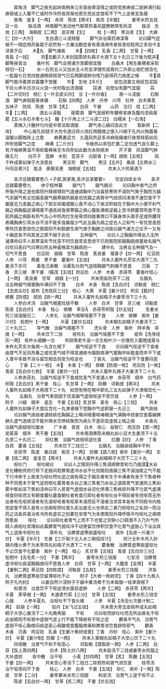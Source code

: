 <!-- { "loadSidebar": true } -->
　　犀角汤　脚气之疾先起岭南稍来江东皆由卑湿得之或防觉疼痹或二胫肿满行起痹弱或上入腹不仁或时作冷热皆其候也若先觉此症食呕不下气上逆者宜急服
　　犀角　旋复【一两】　赤茯　陈皮【两半】　紫苏【半握】
　　姜枣水煎五钱豆一合
　　独活酒　岭南脚气发动地气郁蒸热毒风盛脾肺常有风湿
　　独活　生地【三两】　海桐皮【二两】　恶实根【生】
　　桂【一两】　黒豆皮【生】　大麻仁【炒一大升】
　　生白酒三斗浸频服
　　脚气杂治膏药淋渫等
　　论曰脚气症候不一随症用药备载于前然有一方兼治数症者有膏酒淋传者皆昔经騐用之多効今复详类于后
　　木丸　脚气诸疾
　　木【四枚】　乳香【二两】　甘菊【一两】　青盐【一钱】
　　将去瓤子入末封固蒸研丸梧子大酒下五十丸日三汗香为騐并脚等疾皆治
　　桑叶煎　脚气会用诸方苦脚弱宜服
　　白桑木【用生桑椹者采软枝切一石】
　　水一石煎五斗又加水五斗煎去滓慢煎成膏约二升即止收贮频含化一匙服七日觉四肢通畅频频泄气已后两脚或肿勿怪乃是得药力病差之候
　　牛酒　脚气极冷着厚衣葢覆不觉暖
　　牛　生地【半斤】
　　纸包泥裹又用纸包泥固干灰火养半日次以火烧一伏时取出渍酒服
　　蒜酒　初觉似有脚气宜服
　　蒜【二升切炒】　桃仁【一升去皮尖炒】　豆【一升炒香】
　　酒一斗浸服
　　石斛酒　脚气痹弱筋骨疼痛
　　石斛【四两】　人参　丹参　川芎　杜仲　白术黄茋　五味子　防风　陈皮　甘草【炙】
　　白茯　干姜　　山药　当归　桂【二两】　牛【三两】
　　酒五斗浸服
　　菝葜酒　脚气屈弱积年腰脊挛痹及腹内坚结菝葜【五斗水石半煮七斗】　麯【十斤用上汁二斗浸二日】　白糯米【一石淘】
　　蒸摊入汁麯拌匀内瓮中常法取酒服
　　脚气发心膈闷宜此方
　　取新砖【二块】
　　中心凿孔如毬子大勿令透过将火烧红用醋拨之便入川椒于孔内以物葢看温暖以脚踏砖上立愈
　　麻黄裹足方　久蕴风热足多冷麻隐痛难行夜常转筋如风所吹皆脚气之症
　　麻黄【二斤炒】
　　令极热以帛包贮裹二足勿透气良久脚上有汗候麻黄温不用却着棉袜无令风吹如此数次永除病本
　　芥子膏　风湿脚气肿痛无力
　　白芥子　萞麻　木别　芸苔子　白胶香【一两】胡桃【五枚】
　　捣千杵成膏如弹子大涂患处
　　黒豆煎　脚气
　　黒豆【五升】　桑皮【五两水三升同豆煮汁】　羗活　蒺藜吴茰　海桐皮【五钱】
　　共末入汁煎膏酒下













　　圣济总録纂要卷八
<子部,医家类,圣济总录纂要>
　　钦定四库全书
　　圣济总録纂要卷九
　　休宁程林纂
　　膈气门
　　膈气綂论
　　论曰胸中者气之府呼吸升降之道也隂阳升降顺理则气道通调胸中乃治喜怒寒热不调则气聚于胸而为膈气夫膈气有五忧膈恚膈气膈寒膈热膈是也忧膈之病胷中气结烦闷津液不通饮食不下羸瘦无力恚膈之病心下若实呕辄噫醋心食不消心下痞涩积结在于胸中大小便不利气膈之病胸脇逆满咽塞不通恶闻食臭寒膈之病心腹胀满咳逆膈上苦冷脐腹常鸣食不生肌热膈之病脏有热气五心中热肉烂生疮骨烦四肢重唇口干躁身体头面手足或热腰背疼痛胸痹引背水谷不消不能多食羸瘦少气此五膈为病之症也人之和气一有忧思恚怒寒热饮食悉皆伤之致隂阳不和脏腑生病气痞于胸腑之间故曰膈气诸方之论不一又有十膈症各不同其发之原不越于此也
　　五种膈气
　　论曰人之胸膈升降出入无所凝滞命曰平人若寒温失节忧恚不时饮食乖宜思虑不已则隂阳拒膈胸脘痞塞故名膈气曰忧曰恚曰气曰寒曰热五种虽殊其为膈病则一
　　建中丸　治男女五种膈气及一切气不思食
　　白豆防　胡椒　甘草　陈皮　髙良姜　蘹香子【炒一两】　红豆防　人参　川芎　蒟酱　黒干姜　藿香叶【五钱】
　　共末入蜜杵丸芡实大酒下二丸姜汤下亦可
　　备急沉香散　治霍乱吐防气逆结胸膈气刺痛不思食
　　沉香　丁香　京三棱　黒干姜　莪茂【五钱】肉豆防　人参　木香　赤茯苓　藿香叶桂心【一两】　髙良姜　甘草　胡椒【一分】
　　共末用盐防茶下二钱
　　五膈丸　治五种膈气噎塞胸中满闷不下食
　　白术　木香　陈皮【去白炒】　诃勒皮　桃仁【去皮尖炒】裩布【洗烧灰三分】　桂心　大黄　半夏【姜汁炒】　枳实【麸炒】　槟榔【防煨】　琥珀【研一两】
　　共末入蜜杵丸如梧子大姜枣汤下三十丸
　　人参白术汤　治膈气咽塞忧结不散
　　人参　白术　甘草　京三棱　诃勒皮　陈皮【去白炒】　木香　桂心　槟榔　草豆　赤茯苓枳殻【炒五钱】
　　生姜水煎三钱温服日二
　　人参丸　治膈气咽喉噎塞不下食
　　人参　槟榔　紫朴【姜汁炒】　枇杷叶【一两】
　　半夏【姜炒五钱】
　　共末糊丸如梧子大姜汤下二三十丸日二
　　导气散　治膈气咽塞不下
　　虎头骨　人参　紫朴　羚羊角　荜拨【一两】
　　共末饮下二钱
　　裩布丸　治膈气噎塞不下食
　　裩布【洗浄烧灰一两】　桩杵头细糠一合
　　共研用老牛涎一合生柏叶汁一合慢煎入蜜搅成膏与末杵丸芡实大每用一丸含化咽下
　　膈气呕逆不下食
　　论曰膈气呕逆不下食者由胃气不足风热乗之或忧恚气结不得宣通故令膈脘痞满气塞胸中纵能食而卒不下或入胃中多致不消与留饮相击则变为呕逆也
　　丁香丸　治膈气呕逆不下食壅闷恶心
　　丁香【二十一枚】　木　木香【一两】　槟榔【防煨一枚】　肉豆防【一枚】　青皮【去白炒七枚】　半夏【姜炒一分】
　　共末入蜜杵丸梧子大姜汤下二十丸
　　人参赤茯丸　治膈气呕逆不下食或忧恚气不宣通人参　赤茯苓　细辛　白芍药　枳殻【去白炒】黑干姜　桂心　炙甘草【一两】　防榔　诃勒皮【两半】
　　共末入蜜杵丸如梧子大用酒下二十丸　如觉有物在喉中即丸三五丸如弹子大津咽含化一丸
　　五膈丸　治胃气素弱因于忧恚膈气虚弱呕逆不思饮食
　　人参【一两】　附子　川椒　细辛　逺志　干姜【五钱】炙甘草　麦冬　桂心【三钱】
　　共末入蜜杵丸如弹子大食后含化一丸津液咽下觉胸中气逆即服一丸日三
　　膈气痰结
　　论曰膈气痰结者谓结痰在胸膈之上喉间噎塞咳唾稠浊气满胸中妨害饮食葢縁脾肺久虚气道痞涩不能升降水饮停结聚而为痰久不差则变虚弱上喘之病
　　木香丸　治膈气痰结呕吐酸水
　　广木香　青皮　白术　桂心　益智仁　肉豆防【煨一两】　吴茱萸　细辛　黑干姜【五钱】
　　共末用酒煮陈米糊丸如小豆大生姜汤下十五丸至二十丸日二
　　玅红散　治膈气痰结呕逆吐食
　　红麯【炒】　人参　丁香　白茯　藿香【五钱】
　　共末饮下二钱日二
　　五膈丸　治膈痰结胸中不利
　　赤茯苓　陈皮　桑白皮　紫苏【一两】　防榔【煨八枚】紫朴【姜炒一两】　生姜【焙二两】　旋复花【两半】
　　共末入蜜杵丸如梧桐子大饮下二三十丸
　　呕吐门
　　呕吐綂论
　　论曰人之隂阳升降三焦调顺脾胃和匀乃能腐水谷变化糟粕传防行导下走肠间若脾胃虚冷水谷不化则隂阳痞膈三焦不调浊隂之气不能下行冲奔于上故发为呕吐然吐逆之病有得之于膈实者有生于中满者有发于下焦者种种不同悉本于胃气逆则呕吐葢胃者水谷之海三焦者乃水谷之道路胃气宣通则上焦如雾中焦如沤下焦如渎命曰平人若胃气虚弱水谷迟化停滞三焦格拒升降不匀其气虚满得食则呕而又有朝食暮吐暮食朝吐者有食已即吐者有呕吐谷不得前者有但呕而无所出者有先呕却渴者有先渴却呕者有呕家本渴而反不渴者治求其本各有不同假令内格拒逆食不得入是有火也病呕而吐食久反出是无火也举此二者乃知呕吐之名则一而治药之法各异虽治有冷热有虚实之别要在安胃气为本使隂阳升降呼吸平均呕吐之病顺而愈矣
　　呕吐
　　论曰呕吐者胃气上而不下也譬之空缾小口顿溉不入乃升气所碍人病呕吐其理如此葢脾胃气弱风冷干动使留饮停积饮食不化胃气虚胀心下淡淡其气上逆故令呕吐也
　　厚朴丸　治脾胃虚寒痰盛呕吐
　　紫朴【去皮一斤姜汁炒】　半夏【半斤】　生姜【三斤取汁又入水三碗捣绞汁】
　　将汁仝朴半共入砂锅内慢火煮干为末枣肉丸如梧子大酒下二十丸
　　藿香散　治脾胃虚寒痰盛呕吐不止饮食不化藿香　紫朴【一两】　桂心　炙甘草【五钱】　青皮【去白炒三分】　枇杷叶【去毛炙一分】　干姜【两半】
　　姜枣水煎三钱服
　　七宝汤　治脾胃虚冷呕吐痰涎胸膈痞闷不思食人参　白茯　甘草【一两】　大腹皮【全用】　半夏【姜制二两】草豆防【四枚煨】　诃勒皮【五枚】
　　姜枣水煎三钱服
　　济急丸　治脾胃虚寒痰饮留滞呕吐不止
　　附子【大者一枚剜空】　丁香【四十九枚入附子孔内封】
　　以姜自然汁浸附子于器中重汤煮干为末每服一钱津液咽下
　　和胃汤　治食饮不下呕逆清水面目虚肿
　　人参【二两】　赤茯苓【两半】　半夏　茅草根【一两】　木通青竹茹【三分】　甘草【五钱】
　　姜枣水煎三钱空心服
　　人参半夏丸　治呕吐不下食头痛
　　人参　半夏【汤泡七次姜汁制二两】　前胡【一两】
　　铅丹【水飞过五钱】
　　共末蒸大枣去皮核杵成丸如梧桐子大空心姜汤下二十丸晩再服
　　干呕
　　论曰呕而欲吐吐而无所出故名干呕此由隂阳不和胃中虚弱气逆上行不能下降故有干呕之症
　　麝香平气丸　治胃气虚弱干呕心胸痞闷痰逆恶心吞酸噫食腹脇疼痛和脾胃进饮食辟除邪气
　　麝香　木香　沉香　肉豆防　乳香【生姜汁煮研成膏】丁香　丹砂　桂心　紫朴【姜汁炒】　半夏【姜汁制】防榔【一两】
　　共末入膏糊丸如梧子大空心饮下二十丸
　　四倍散　治胃气不和干呕恶心
　　诃梨勒【煨取皮一两】　人参【二两】　白茯【饭上蒸四两】
　　白术【陈土炒八两】
　　共末盐汤下二钱或姜枣水煎服之大补虚损
　　安中散　治干呕
　　小麦【炒四两】　甘草【炙】　陈麯【五钱】　干姜【炒一两】
　　共末空心枣汤下二钱日二除邪热和胃气进饮食
　　桂苓汤　治干呕烦闷不下食
　　桂心　人参　白术　干姜【五钱】　砂仁　紫朴【一两】陈皮　甘草【二分】
　　姜枣粟米水煎三钱服
　　和安汤　治胃气上逆干呕不止
　　陈皮【去白炒一两】　甘草【炙二两】　干姜【炒五钱】
